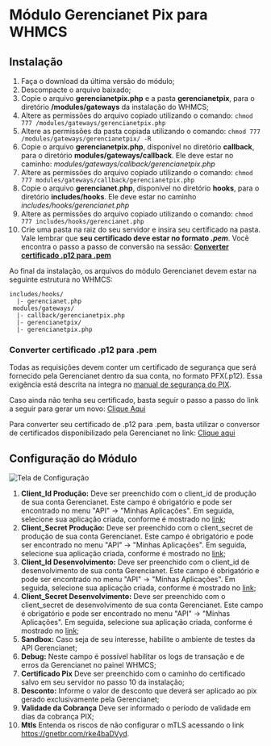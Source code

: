 # Módulo Gerencianet Pix para WHMCS

## Instalação

1. Faça o download da última versão do módulo;
2. Descompacte o arquivo baixado;
3. Copie o arquivo **gerencianetpix.php** e a pasta **gerencianetpix**, para o diretório **/modules/gateways** da instalação do WHMCS;
4. Altere as permissões do arquivo copiado utilizando o comando: `chmod 777 /modules/gateways/gerencianetpix.php`
5. Altere as permissões da pasta copiada utilizando o comando: `chmod 777 /modules/gateways/gerencianetpix/ -R`
6. Copie o arquivo **gerencianetpix.php**, disponível no diretório **callback**, para o diretório **modules/gateways/callback**. Ele deve estar no caminho: *modules/gateways/callback/gerencianetpix.php*
7. Altere as permissões do arquivo copiado utilizando o comando: `chmod 777 modules/gateways/callback/gerencianetpix.php`
8. Copie o arquivo **gerencianet.php**, disponível no diretório **hooks**, para o diretório **includes/hooks**. Ele deve estar no caminho *includes/hooks/gerencianet.php*
9. Altere as permissões do arquivo copiado utilizando o comando: `chmod 777 includes/hooks/gerencianet.php`
10. Crie uma pasta na raiz do seu servidor e insira seu certificado na pasta. Vale lembrar que **seu certificado deve estar no formato *.pem***. Você encontra o passo a passo de conversão na sessão: [**Converter certificado .p12 para .pem**](#conversao)

Ao final da instalação, os arquivos do módulo Gerencianet devem estar na seguinte estrutura no WHMCS:

```
includes/hooks/
  |- gerencianet.php
 modules/gateways/
  |- callback/gerencianetpix.php
  |- gerencianetpix/
  |- gerencianetpix.php
```

### <a id="conversao"></a>Converter certificado .p12 para .pem
Todas as requisições devem conter um certificado de segurança que será fornecido pela Gerencianet dentro da sua conta, no formato PFX(.p12). Essa exigência está descrita na integra no [manual de segurança do PIX](https://www.bcb.gov.br/estabilidadefinanceira/comunicacaodados).

Caso ainda não tenha seu certificado, basta seguir o passo a passo do link a seguir para gerar um novo: [Clique Aqui](https://gerencianet.com.br/artigo/como-gerar-o-certificado-para-usar-a-api-pix/)

Para converter seu certificado de .p12 para .pem, basta utilizar o conversor de certificados disponibilizado pela Gerencianet no link: [Clique aqui](https://gnetbr.com/HylSpVZzLu)
## Configuração do Módulo

![Tela de Configuração](https://gnetbr.com/B1glJBqjBO)
1. **Client_Id Produção:** Deve ser preenchido com o client_id de produção de sua conta Gerencianet. Este campo é obrigatório e pode ser encontrado no menu "API" -> "Minhas Aplicações". Em seguida, selecione sua aplicação criada, conforme é mostrado no [link](https://gnetbr.com/Ske9THqjrO);
2. **Client_Secret Produção:** Deve ser preenchido com o client_secret de produção de sua conta Gerencianet. Este campo é obrigatório e pode ser encontrado no menu "API" ->  "Minhas Aplicações". Em seguida, selecione sua aplicação criada, conforme é mostrado no [link](https://gnetbr.com/Ske9THqjrO);
3. **Client_Id Desenvolvimento:** Deve ser preenchido com o client_id de desenvolvimento de sua conta Gerencianet. Este campo é obrigatório e pode ser encontrado no menu "API" -> "Minhas Aplicações". Em seguida, selecione sua aplicação criada, conforme é mostrado no [link](https://gnetbr.com/BJe-vIciHd);
4. **Client_Secret Desenvolvimento:** Deve ser preenchido com o client_secret de desenvolvimento de sua conta Gerencianet. Este campo é obrigatório e pode ser encontrado no menu "API" -> "Minhas Aplicações". Em seguida, selecione sua aplicação criada, conforme é mostrado no [link](https://gnetbr.com/BJe-vIciHd);
5. **Sandbox:** Caso seja de seu interesse, habilite o ambiente de testes da API Gerencianet;
6. **Debug:** Neste campo é possível habilitar os logs de transação e de erros da Gerencianet no painel WHMCS;
7. **Certificado Pix** Deve ser preenchido com o caminho do certificado salvo em seu servidor no passo 10 da instalação;
8. **Desconto:** Informe o valor de desconto que deverá ser aplicado ao pix gerado exclusivamente pela Gerencianet;
9. **Validade da Cobrança** Deve ser informado o período de validade em dias da cobrança PIX;
10. **Mtls** Entenda os riscos de não configurar o mTLS acessando o link https://gnetbr.com/rke4baDVyd.
